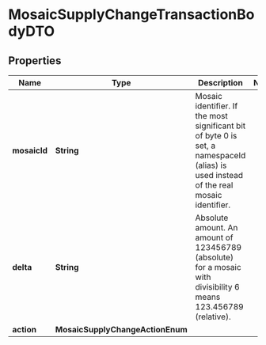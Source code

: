 

# MosaicSupplyChangeTransactionBodyDTO


## Properties

| Name | Type | Description | Notes |
|------------ | ------------- | ------------- | -------------|
|**mosaicId** | **String** | Mosaic identifier. If the most significant bit of byte 0 is set, a namespaceId (alias) is used instead of the real mosaic identifier.  |  |
|**delta** | **String** | Absolute amount. An amount of 123456789 (absolute) for a mosaic with divisibility 6 means 123.456789 (relative). |  |
|**action** | **MosaicSupplyChangeActionEnum** |  |  |



